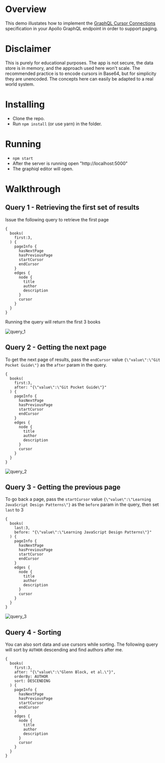 # Overview
This demo illustates how to implement the [GraphQL Cursor Connections](https://relay.dev/graphql/connections.htm) specification in your Apollo GraphQL endpoint in order to support paging.

# Disclaimer
This is purely for educational purposes. The app is not secure, the data store is in memory, and the approach used here won't scale. The recommended practice is to encode cursors in Base64, but for simplicity they are unencoded. The concepts here can easily be adapted to a real world system. 

# Installing
- Clone the repo. 
- Run `npm install` (or use yarn) in the folder. 

# Running
- `npm start`
- After the server is running open "http://localhost:5000"
- The graphiql editor will open. 

# Walkthrough

## Query 1 - Retrieving the first set of results
Issue the following query to retrieve the first page
```
{
  books( 
    first:3,
  ) {
    pageInfo {
      hasNextPage
      hasPreviousPage
      startCursor
      endCursor
    }
    edges {
      node {
        title
        author
        description
      }
      cursor
    }
  }
}
```
Running the query will return the first 3 books

![query_1](https://user-images.githubusercontent.com/141124/92407693-26ae5d00-f0f0-11ea-8358-6b5697b84406.png)

## Query 2 - Getting the next page
To get the next page of results, pass the `endCursor` value `{\"value\":\"Git Pocket Guide\"}` as the `after` param in the query.
```
{
  books( 
    first:3,
    after: "{\"value\":\"Git Pocket Guide\"}"
  ) {
    pageInfo {
      hasNextPage
      hasPreviousPage
      startCursor
      endCursor
    }
    edges {
      node {
        title
        author
        description
      }
      cursor
    }
  }
}
```
![query_2](https://user-images.githubusercontent.com/141124/92407796-78ef7e00-f0f0-11ea-8792-2e6bd05218ea.png)

## Query 3 - Getting the previous page
To go back a page, pass the `startCursor` value `{\"value\":\"Learning JavaScript Design Patterns\"}` as the `before` param in the query, then set `last` to 3
```
{
  books( 
    last:3,
    before: "{\"value\":\"Learning JavaScript Design Patterns\"}"
  ) {
    pageInfo {
      hasNextPage
      hasPreviousPage
      startCursor
      endCursor
    }
    edges {
      node {
        title
        author
        description
      }
      cursor
    }
  }
}
```
![query_3](https://user-images.githubusercontent.com/141124/92408227-ad176e80-f0f1-11ea-9dea-7f27b70a1d24.png)

## Query 4 - Sorting
You can also sort data and use cursors while sorting. The following query will sort by `AUTHOR` descending and find authors after me.
```
{
  books( 
    first:3,
    after: "{\"value\":\"Glenn Block, et al.\"}",
    orderBy: AUTHOR
    sort: DESCENDING
  ) {
    pageInfo {
      hasNextPage
      hasPreviousPage
      startCursor
      endCursor
    }
    edges {
      node {
        title
        author
        description
      }
      cursor
    }
  }
}
```



